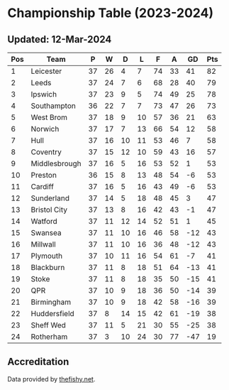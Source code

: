 # Championship Table (2023-2024)
## Updated: 12-Mar-2024

| Pos | Team | P | W | D | L | F | A | GD | Pts |
| --- | --- | --- | --- | --- | --- | --- | --- | --- | --- |
| 1 | Leicester | 37 | 26 | 4 | 7 | 74 | 33 | 41 | 82 |
| 2 | Leeds | 37 | 24 | 7 | 6 | 68 | 28 | 40 | 79 |
| 3 | Ipswich | 37 | 23 | 9 | 5 | 74 | 49 | 25 | 78 |
| 4 | Southampton | 36 | 22 | 7 | 7 | 73 | 47 | 26 | 73 |
| 5 | West Brom | 37 | 18 | 9 | 10 | 57 | 36 | 21 | 63 |
| 6 | Norwich | 37 | 17 | 7 | 13 | 66 | 54 | 12 | 58 |
| 7 | Hull | 37 | 16 | 10 | 11 | 53 | 46 | 7 | 58 |
| 8 | Coventry | 37 | 15 | 12 | 10 | 59 | 43 | 16 | 57 |
| 9 | Middlesbrough | 37 | 16 | 5 | 16 | 53 | 52 | 1 | 53 |
| 10 | Preston | 36 | 15 | 8 | 13 | 48 | 54 | -6 | 53 |
| 11 | Cardiff | 37 | 16 | 5 | 16 | 43 | 49 | -6 | 53 |
| 12 | Sunderland | 37 | 14 | 5 | 18 | 48 | 45 | 3 | 47 |
| 13 | Bristol City | 37 | 13 | 8 | 16 | 42 | 43 | -1 | 47 |
| 14 | Watford | 37 | 11 | 12 | 14 | 52 | 51 | 1 | 45 |
| 15 | Swansea | 37 | 11 | 10 | 16 | 46 | 58 | -12 | 43 |
| 16 | Millwall | 37 | 11 | 10 | 16 | 36 | 48 | -12 | 43 |
| 17 | Plymouth | 37 | 10 | 11 | 16 | 54 | 61 | -7 | 41 |
| 18 | Blackburn | 37 | 11 | 8 | 18 | 51 | 64 | -13 | 41 |
| 19 | Stoke | 37 | 11 | 8 | 18 | 35 | 50 | -15 | 41 |
| 20 | QPR | 37 | 10 | 9 | 18 | 36 | 50 | -14 | 39 |
| 21 | Birmingham | 37 | 10 | 9 | 18 | 42 | 58 | -16 | 39 |
| 22 | Huddersfield | 37 | 8 | 14 | 15 | 42 | 61 | -19 | 38 |
| 23 | Sheff Wed | 37 | 11 | 5 | 21 | 30 | 55 | -25 | 38 |
| 24 | Rotherham | 37 | 3 | 10 | 24 | 30 | 77 | -47 | 19 |

## Accreditation 

Data provided by [thefishy.net](https://www.thefishy.net/).